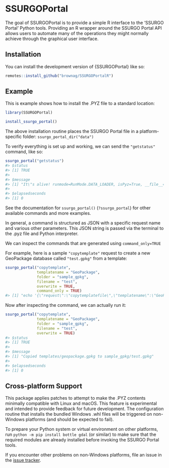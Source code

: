 
<!-- README.md is generated from README.Rmd. Please edit that file -->

# SSURGOPortal

<!-- badges: start -->
<!-- badges: end -->

The goal of SSURGOPortal is to provide a simple R interface to the
‘SSURGO Portal’ Python tools. Providing an R wrapper around the SSURGO
Portal API allows users to automate many of the operations they might
normally achieve through the graphical user interface.

## Installation

You can install the development version of {SSURGOPortal} like so:

``` r
remotes::install_github("brownag/SSURGOPortalR")
```

## Example

This is example shows how to install the .PYZ file to a standard
location:

``` r
library(SSURGOPortal)
```

``` r
install_ssurgo_portal()
```

The above installation routine places the SSURGO Portal file in a
platform-specific folder: `ssurgo_portal_dir("data")`

To verify everything is set up and working, we can send the
`"getstatus"` command, like so:

``` r
ssurgo_portal("getstatus")
#> $status
#> [1] TRUE
#> 
#> $message
#> [1] "It\"s alive! runmode=RunMode.DATA_LOADER, isPyz=True, __file__=/home/andrew/.local/share/R/SSURGOPortal/SSURGOPortal.pyz/dlcore/dlutilities.py, currentPath=/home/andrew/.local/share/R/SSURGOPortal"
#> 
#> $elapsedseconds
#> [1] 0
```

See the documentation for `ssurgo_portal()` (`?ssurgo_portal`) for other
available commands and more examples.

In general, a command is structured as JSON with a specific request name
and various other parameters. This JSON string is passed via the
terminal to the .pyz file and Python interpreter.

We can inspect the commands that are generated using `command_only=TRUE`

For example, here is a sample `"copytemplate"` request to create a new
GeoPackage database called `"test.gpkg"` from a template:

``` r
ssurgo_portal("copytemplate", 
              templatename = "GeoPackage", 
              folder = "sample_gpkg", 
              filename = "test", 
              overwrite = TRUE, 
              command_only = TRUE)
#> [1] "echo '{\"request\":\"copytemplatefile\",\"templatename\":\"GeoPackage\",\"folder\":\"sample_gpkg\",\"filename\":\"test\",\"overwrite\":true}' | '/usr/bin/python' '/home/andrew/.local/share/R/SSURGOPortal/SSURGOPortal.pyz' @"
```

Now after inspecting the command, we can actually run it:

``` r
ssurgo_portal("copytemplate", 
              templatename = "GeoPackage", 
              folder = "sample_gpkg", 
              filename = "test", 
              overwrite = TRUE)
#> $status
#> [1] TRUE
#> 
#> $message
#> [1] "Copied templates/geopackage.gpkg to sample_gpkg/test.gpkg"
#> 
#> $elapsedseconds
#> [1] 0
```

## Cross-platform Support

This package applies patches to attempt to make the .PYZ contents
minimally compatible with Linux and macOS. This feature is experimental
and intended to provide feedback for future development. The
configuration routine that installs the bundled Windows .whl files will
be triggered on non-Windows platforms (and should be expected to fail).

To prepare your Python system or virtual environment on other platforms,
run `python -m pip install bottle gdal` (or similar) to make sure that
the required modules are already installed before invoking the SSURGO
Portal tools.

If you encounter other problems on non-Windows platforms, file an issue
in the [issue
tracker](https://github.com/brownag/SSSURGOPortalR/issues).
